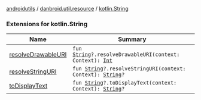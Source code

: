 [androidutils](../../index.md) / [danbroid.util.resource](../index.md) / [kotlin.String](./index.md)

### Extensions for kotlin.String

| Name | Summary |
|---|---|
| [resolveDrawableURI](resolve-drawable-u-r-i.md) | `fun `[`String`](https://kotlinlang.org/api/latest/jvm/stdlib/kotlin/-string/index.html)`?.resolveDrawableURI(context: Context): `[`Int`](https://kotlinlang.org/api/latest/jvm/stdlib/kotlin/-int/index.html) |
| [resolveStringURI](resolve-string-u-r-i.md) | `fun `[`String`](https://kotlinlang.org/api/latest/jvm/stdlib/kotlin/-string/index.html)`?.resolveStringURI(context: Context): `[`String`](https://kotlinlang.org/api/latest/jvm/stdlib/kotlin/-string/index.html)`?` |
| [toDisplayText](to-display-text.md) | `fun `[`String`](https://kotlinlang.org/api/latest/jvm/stdlib/kotlin/-string/index.html)`?.toDisplayText(context: Context): `[`String`](https://kotlinlang.org/api/latest/jvm/stdlib/kotlin/-string/index.html)`?` |
